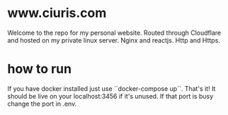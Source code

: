 <h1>www.ciuris.com</h1>
Welcome to the repo for my personal website.
Routed through Cloudflare and hosted on my private linux server. Nginx and reactjs.
Http and Https.

<h1>how to run</h1>
If you have docker installed just use ``docker-compose up``.
That's it! It should be live on your localhost:3456 if it's unused. If that port is busy change the port in .env.